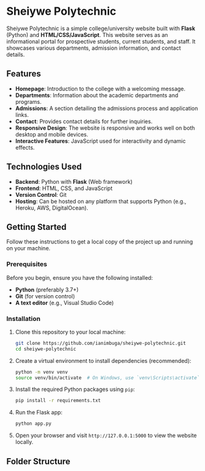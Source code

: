 # Sheiywe Polytechnic

Sheiywe Polytechnic is a simple college/university website built with **Flask** (Python) and **HTML/CSS/JavaScript**. This website serves as an informational portal for prospective students, current students, and staff. It showcases various departments, admission information, and contact details.

## Features

- **Homepage**: Introduction to the college with a welcoming message.
- **Departments**: Information about the academic departments and programs.
- **Admissions**: A section detailing the admissions process and application links.
- **Contact**: Provides contact details for further inquiries.
- **Responsive Design**: The website is responsive and works well on both desktop and mobile devices.
- **Interactive Features**: JavaScript used for interactivity and dynamic effects.

## Technologies Used

- **Backend**: Python with **Flask** (Web framework)
- **Frontend**: HTML, CSS, and JavaScript
- **Version Control**: Git
- **Hosting**: Can be hosted on any platform that supports Python (e.g., Heroku, AWS, DigitalOcean).

## Getting Started

Follow these instructions to get a local copy of the project up and running on your machine.

### Prerequisites

Before you begin, ensure you have the following installed:

- **Python** (preferably 3.7+)
- **Git** (for version control)
- **A text editor** (e.g., Visual Studio Code)

### Installation

1. Clone this repository to your local machine:

    ```bash
    git clone https://github.com/ianimbuga/sheiywe-polytechnic.git
    cd sheiywe-polytechnic
    ```

2. Create a virtual environment to install dependencies (recommended):

    ```bash
    python -m venv venv
    source venv/bin/activate  # On Windows, use `venv\Scripts\activate`
    ```

3. Install the required Python packages using `pip`:

    ```bash
    pip install -r requirements.txt
    ```

4. Run the Flask app:

    ```bash
    python app.py
    ```

5. Open your browser and visit `http://127.0.0.1:5000` to view the website locally.

## Folder Structure


